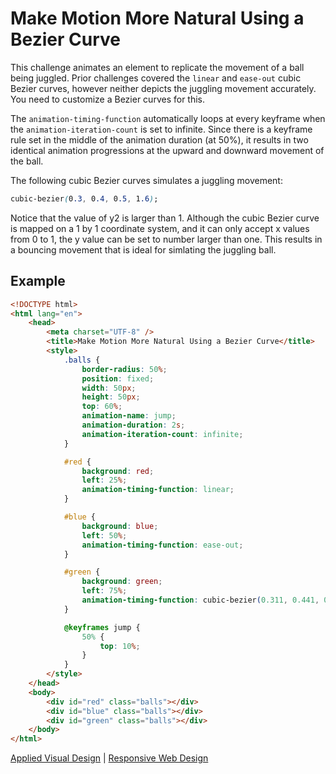 # Make Motion More Natural Using a Bezier Curve

This challenge animates an element to replicate the movement of a ball being juggled. Prior challenges covered the `linear` and `ease-out` cubic Bezier curves, however neither depicts the juggling movement accurately. You need to customize a Bezier curves for this.

The `animation-timing-function` automatically loops at every keyframe when the `animation-iteration-count` is set to infinite. Since there is a keyframe rule set in the middle of the animation duration (at 50%), it results in two identical animation progressions at the upward and downward movement of the ball.

The following cubic Bezier curves simulates a juggling movement:

```CSS
cubic-bezier(0.3, 0.4, 0.5, 1.6);
```

Notice that the value of y2 is larger than 1. Although the cubic Bezier curve is mapped on a 1 by 1 coordinate system, and it can only accept x values from 0 to 1, the y value can be set to number larger than one. This results in a bouncing movement that is ideal for simlating the juggling ball.

## Example

```HTML
<!DOCTYPE html>
<html lang="en">
    <head>
        <meta charset="UTF-8" />
        <title>Make Motion More Natural Using a Bezier Curve</title>
        <style>
            .balls {
                border-radius: 50%;
                position: fixed;
                width: 50px;
                height: 50px;
                top: 60%;
                animation-name: jump;
                animation-duration: 2s;
                animation-iteration-count: infinite;
            }

            #red {
                background: red;
                left: 25%;
                animation-timing-function: linear;
            }

            #blue {
                background: blue;
                left: 50%;
                animation-timing-function: ease-out;
            }

            #green {
                background: green;
                left: 75%;
                animation-timing-function: cubic-bezier(0.311, 0.441, 0.444, 1.649);
            }

            @keyframes jump {
                50% {
                    top: 10%;
                }
            }
        </style>
    </head>
    <body>
        <div id="red" class="balls"></div>
        <div id="blue" class="balls"></div>
        <div id="green" class="balls"></div>
    </body>
</html>
```

[Applied Visual Design](../applied-visual-design.md) | [Responsive Web Design](../../responsive-web-design.md)

